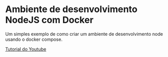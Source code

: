 # Ambiente de desenvolvimento NodeJS com Docker
Um simples exemplo de como criar um ambiente de desenvolvimento node usando o docker compose.

[Tutorial do Youtube](https://www.youtube.com/watch?v=AVNADGzXrrQ)

